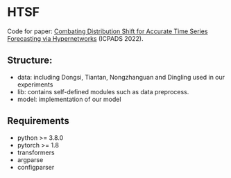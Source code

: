 # HTSF
Code for paper: [Combating Distribution Shift for Accurate Time Series Forecasting via Hypernetworks](https://arxiv.org/pdf/2202.10808.pdf) (ICPADS 2022).
## Structure:
- data: including Dongsi, Tiantan, Nongzhanguan and Dingling used in our experiments
- lib: contains self-defined modules such as data preprocess.
- model: implementation of our model
## Requirements
- python >= 3.8.0
- pytorch >= 1.8
- transformers
- argparse
- configparser
